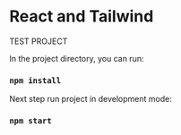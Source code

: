 # React and Tailwind
 TEST PROJECT
 
 In the project directory, you can run: 
  ### `npm install` 
  
  Next step run project in development mode: 
  ### `npm start`
